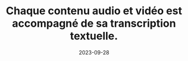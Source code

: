 ---
N: '116'
Rubrique: Images et médias
title: Chaque contenu audio et vidéo est accompagné de sa transcription  textuelle. 
detail: Chaque contenu audio et vidéo est accompagné de sa transcription textuelle. 
abstract: 
categories: [" Images et médias"]
agrege: O4116-E027
opquast: '4 116'
indiceebook: '27'
description: "Règle n° 027"
before: "026"
weight: "027"
after: "028"
actif: '1'
layout: rules
date: 2023-09-28
tags: ["", ""]
objectif: ["", ""]
Meo: [""]
Controle: [""
]
epubcheck: 
ace: 
Source: ["Opquast"]
Referentiel: [""]
Steps: ["", ""]
---